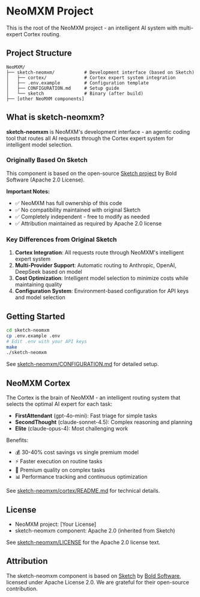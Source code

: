 # NeoMXM Project

This is the root of the NeoMXM project - an intelligent AI system with multi-expert Cortex routing.

## Project Structure

```
NeoMXM/
├── sketch-neomxm/           # Development interface (based on Sketch)
│   ├── cortex/              # Cortex expert system integration
│   ├── .env.example         # Configuration template
│   ├── CONFIGURATION.md     # Setup guide
│   └── sketch               # Binary (after build)
├── [other NeoMXM components]
```

## What is sketch-neomxm?

**sketch-neomxm** is NeoMXM's development interface - an agentic coding tool that routes all AI requests through the Cortex expert system for intelligent model selection.

### Originally Based On Sketch

This component is based on the open-source [Sketch project](https://github.com/boldsoftware/sketch) by Bold Software (Apache 2.0 License). 

**Important Notes:**
- ✅ NeoMXM has full ownership of this code
- ✅ No compatibility maintained with original Sketch
- ✅ Completely independent - free to modify as needed
- ✅ Attribution maintained as required by Apache 2.0 license

### Key Differences from Original Sketch

1. **Cortex Integration**: All requests route through NeoMXM's intelligent expert system
2. **Multi-Provider Support**: Automatic routing to Anthropic, OpenAI, DeepSeek based on model
3. **Cost Optimization**: Intelligent model selection to minimize costs while maintaining quality
4. **Configuration System**: Environment-based configuration for API keys and model selection

## Getting Started

```bash
cd sketch-neomxm
cp .env.example .env
# Edit .env with your API keys
make
./sketch-neomxm
```

See [sketch-neomxm/CONFIGURATION.md](sketch-neomxm/CONFIGURATION.md) for detailed setup.

## NeoMXM Cortex

The Cortex is the brain of NeoMXM - an intelligent routing system that selects the optimal AI expert for each task:

- **FirstAttendant** (gpt-4o-mini): Fast triage for simple tasks
- **SecondThought** (claude-sonnet-4.5): Complex reasoning and planning
- **Elite** (claude-opus-4): Most challenging work

Benefits:
- 💰 30-40% cost savings vs single premium model
- ⚡ Faster execution on routine tasks
- 🎯 Premium quality on complex tasks
- 📊 Performance tracking and continuous optimization

See [sketch-neomxm/cortex/README.md](sketch-neomxm/cortex/README.md) for technical details.

## License

- NeoMXM project: [Your License]
- sketch-neomxm component: Apache 2.0 (inherited from Sketch)

See [sketch-neomxm/LICENSE](sketch-neomxm/LICENSE) for the Apache 2.0 license text.

## Attribution

The sketch-neomxm component is based on [Sketch](https://github.com/boldsoftware/sketch) by [Bold Software](https://github.com/boldsoftware), licensed under Apache License 2.0. We are grateful for their open-source contribution.

